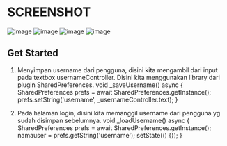 # SCREENSHOT

![image](https://github.com/user-attachments/assets/409cb2b6-1c79-48d5-a107-64f44391a684)
![image](https://github.com/user-attachments/assets/9ea0527e-5c39-486d-ad66-cbeaca6ecfe6)
![image](https://github.com/user-attachments/assets/c0dd7a6c-5c8f-4ffc-93b4-1dd9d5df2363)
![image](https://github.com/user-attachments/assets/2dac81a5-63f9-41f8-a0f2-ed50cf12c799)

## Get Started
1. Menyimpan username dari pengguna, disini kita mengambil dari input pada textbox usernameController. Disini kita menggunakan library dari plugin SharedPreferences.
  void _saveUsername() async {
    SharedPreferences prefs = await SharedPreferences.getInstance();
    prefs.setString('username', _usernameController.text);
  }

2. Pada halaman login, disini kita memanggil username dari pengguna yg sudah disimpan sebelumnya.
   void _loadUsername() async {
    SharedPreferences prefs = await SharedPreferences.getInstance();
    namauser = prefs.getString('username');
    setState(() {});
  }
